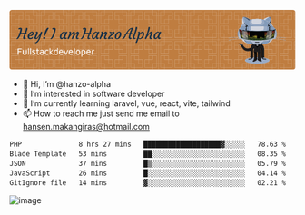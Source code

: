![Header](./github-header-image.png)

- 👋 Hi, I’m @hanzo-alpha
- 👀 I’m interested in software developer
- 🌱 I’m currently learning laravel, vue, react, vite, tailwind
- 📫 How to reach me just send me email to hansen.makangiras@hotmail.com 

<!---
hanzo-alpha/hanzo-alpha is a ✨ special ✨ repository because its `README.md` (this file) appears on your GitHub profile.
You can click the Preview link to take a look at your changes.
--->

<!--START_SECTION:waka-->

```txt
PHP              8 hrs 27 mins   ███████████████████▓░░░░░   78.63 %
Blade Template   53 mins         ██░░░░░░░░░░░░░░░░░░░░░░░   08.35 %
JSON             37 mins         █▒░░░░░░░░░░░░░░░░░░░░░░░   05.79 %
JavaScript       26 mins         █░░░░░░░░░░░░░░░░░░░░░░░░   04.14 %
GitIgnore file   14 mins         ▓░░░░░░░░░░░░░░░░░░░░░░░░   02.21 %
```

<!--END_SECTION:waka-->

![image](https://github.com/hanzo-alpha/hanzo-alpha/assets/111342797/c4bd2977-6123-4017-8652-6e166259b484)

